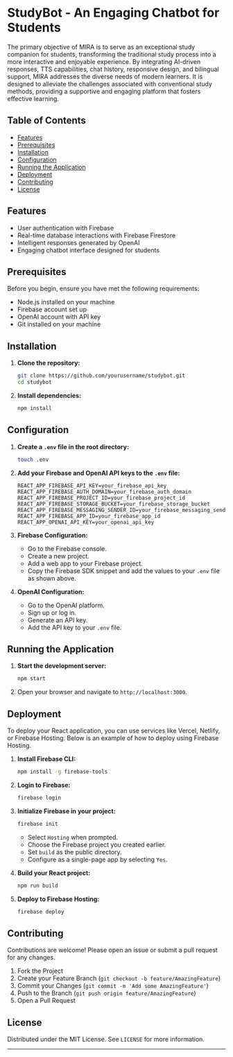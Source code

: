 # StudyBot - An Engaging Chatbot for Students


The primary objective of MIRA is to serve as an exceptional study companion for students, transforming the traditional study process into a more interactive and enjoyable experience. By integrating AI-driven responses, TTS capabilities, chat history, responsive design, and bilingual support, MIRA addresses the diverse needs of modern learners. It is designed to alleviate the challenges associated with conventional study methods, providing a supportive and engaging platform that fosters effective learning.

## Table of Contents

- [Features](#features)
- [Prerequisites](#prerequisites)
- [Installation](#installation)
- [Configuration](#configuration)
- [Running the Application](#running-the-application)
- [Deployment](#deployment)
- [Contributing](#contributing)
- [License](#license)

## Features

- User authentication with Firebase
- Real-time database interactions with Firebase Firestore
- Intelligent responses generated by OpenAI
- Engaging chatbot interface designed for students

## Prerequisites

Before you begin, ensure you have met the following requirements:

- Node.js installed on your machine
- Firebase account set up
- OpenAI account with API key
- Git installed on your machine

## Installation

1. **Clone the repository:**

   ```bash
   git clone https://github.com/yourusername/studybot.git
   cd studybot
   ```

2. **Install dependencies:**

   ```bash
   npm install
   ```

## Configuration

1. **Create a `.env` file in the root directory:**

   ```bash
   touch .env
   ```

2. **Add your Firebase and OpenAI API keys to the `.env` file:**

   ```env
   REACT_APP_FIREBASE_API_KEY=your_firebase_api_key
   REACT_APP_FIREBASE_AUTH_DOMAIN=your_firebase_auth_domain
   REACT_APP_FIREBASE_PROJECT_ID=your_firebase_project_id
   REACT_APP_FIREBASE_STORAGE_BUCKET=your_firebase_storage_bucket
   REACT_APP_FIREBASE_MESSAGING_SENDER_ID=your_firebase_messaging_sender_id
   REACT_APP_FIREBASE_APP_ID=your_firebase_app_id
   REACT_APP_OPENAI_API_KEY=your_openai_api_key
   ```

3. **Firebase Configuration:**

   - Go to the Firebase console.
   - Create a new project.
   - Add a web app to your Firebase project.
   - Copy the Firebase SDK snippet and add the values to your `.env` file as shown above.

4. **OpenAI Configuration:**

   - Go to the OpenAI platform.
   - Sign up or log in.
   - Generate an API key.
   - Add the API key to your `.env` file.

## Running the Application

1. **Start the development server:**

   ```bash
   npm start
   ```

2. Open your browser and navigate to `http://localhost:3000`.

## Deployment

To deploy your React application, you can use services like Vercel, Netlify, or Firebase Hosting. Below is an example of how to deploy using Firebase Hosting.

1. **Install Firebase CLI:**

   ```bash
   npm install -g firebase-tools
   ```

2. **Login to Firebase:**

   ```bash
   firebase login
   ```

3. **Initialize Firebase in your project:**

   ```bash
   firebase init
   ```

   - Select `Hosting` when prompted.
   - Choose the Firebase project you created earlier.
   - Set `build` as the public directory.
   - Configure as a single-page app by selecting `Yes`.

4. **Build your React project:**

   ```bash
   npm run build
   ```

5. **Deploy to Firebase Hosting:**

   ```bash
   firebase deploy
   ```

## Contributing

Contributions are welcome! Please open an issue or submit a pull request for any changes.

1. Fork the Project
2. Create your Feature Branch (`git checkout -b feature/AmazingFeature`)
3. Commit your Changes (`git commit -m 'Add some AmazingFeature'`)
4. Push to the Branch (`git push origin feature/AmazingFeature`)
5. Open a Pull Request

## License

Distributed under the MIT License. See `LICENSE` for more information.

---

